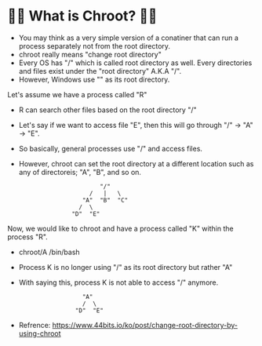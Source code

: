 # 🧑‍💻 What is Chroot? 🧑‍💻

- You may think as a very simple version of a conatiner that can run a process separately not from the root directory.
- chroot really means "change root directory"
- Every OS has "/" which is called root directory as well. Every directories and files exist under the "root directory" A.K.A "/".
- However, Windows use "\" as its root directory.

Let's assume we have a process called "R" 

- R can search other files based on the root directory "/"
- Let's say if we want to access file "E", then this will go through "/" -> "A"  -> "E".
- So basically, general processes use "/" and access files. 
- However, chroot can set the root directory at a different location such as any of directoreis; "A", "B", and so on.         

                    
                             "/"
                          /   |   \
                        "A"  "B"  "C"
                       /  \ 
                     "D"  "E"

Now, we would like to chroot and have a process called "K"  within the process "R".
- chroot/A /bin/bash
- Process K is no longer using "/" as its root directory but rather "A"
- With saying this, process K is not able to access "/" anymore.

                        "A"  
                        /  \ 
                      "D"  "E"









- Refrence: https://www.44bits.io/ko/post/change-root-directory-by-using-chroot
